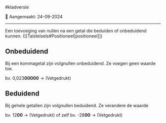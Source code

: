 #kladversie 

📅 Aangemaakt: 24-09-2024

---
Een toevoeging van nullen na een getal die beduiden of onbeduidend kunnen. ([[Talstelsels#Positioneel|positioneel]])

## Onbeduidend
Bij een kommagetal zijn volgnullen onbeduidend. Ze voegen geen waarde toe.

bv. 0,023**00000** -> (Vetgedrukt)

## Beduidend
Bij gehele getallen zijn volgnullen beduidend. Ze verandere de waarde

bv. 12**00** -> (Vetgedrukt)
of zelf bv. -28**00** -> (Vetgedrukt)